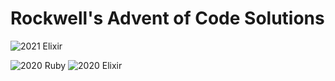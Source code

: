 # Rockwell's Advent of Code Solutions

![2021 Elixir](https://github.com/schrockwell/adventofcode/actions/workflows/2021-elixir.yml/badge.svg)

![2020 Ruby](https://github.com/schrockwell/adventofcode/actions/workflows/2020-ruby.yml/badge.svg)
![2020 Elixir](https://github.com/schrockwell/adventofcode/actions/workflows/2020-elixir.yml/badge.svg)

